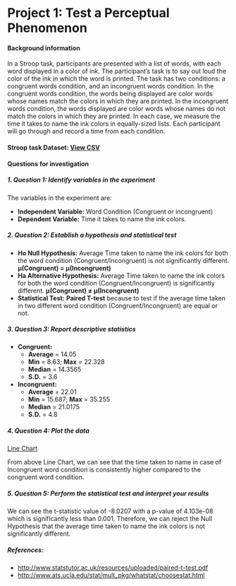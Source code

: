 # Project 1: Test a Perceptual Phenomenon
#### Background information

In a Stroop task, participants are presented with a list of words, with each word displayed in a color of ink. The participant’s task is to say out loud the color of the ink in which the word is printed. The task has two conditions: a congruent words condition, and an incongruent words condition. In the congruent words condition, the words being displayed are color words whose names match the colors in which they are printed. In the incongruent words condition, the words displayed are color words whose names do not match the colors in which they are printed. In each case, we measure the time it takes to name the ink colors in equally-sized lists. Each participant will go through and record a time from each condition.

#### Stroop task Dataset: [View CSV](https://github.com/sohilg/Udacity_DataAnalyst_NanoDegree/blob/master/P1-Test_a_Perceptual_Phenomenon/stroopdata.csv)

#### Questions for investigation

##### 1.	Question 1: Identify variables in the experiment
The variables in the experiment are:
* **Independent Variable:** Word Condition (Congruent or incongruent)
* **Dependent Variable:** Time it takes to name the ink colors.

##### 2.	Question 2: Establish a hypothesis and statistical test
* **Ho Null Hypothesis:** Average Time taken to name the ink colors for both the word condition (Congruent/Incongruent) is not significantly different. **µ(Congruent) = µ(Incongruent)**
* **Ha Alternative Hypothesis:** Average Time taken to name the ink colors for both the word condition (Congruent/Incongruent) is significantly different. **µ(Congruent) ≠ µ(Incongruent)**
* **Statistical Test:**  **Paired T-test** because to test if the average time taken in two different word condition (Congruent/Incongruent) are equal or not.

##### 3.	Question 3: Report descriptive statistics
* **Congruent:** 
  * **Average** = 14.05
  * **Min** = 8.63; **Max** = 22.328 
  * **Median** = 14.3565 
  * **S.D.** = 3.6
* **Incongruent:**
  * **Average** = 22.01 
  * **Min** = 15.687; **Max** = 35.255 
  * **Median** = 21.0175 
  * **S.D.** = 4.8

##### 4.	Question 4: Plot the data 
[Line Chart](https://cloud.githubusercontent.com/assets/13821059/10432998/6b1fcdf8-70d4-11e5-8a29-1667928fe293.png)
<p>From above Line Chart, we can see that the time taken to name in case of Incongruent word condition is consistently higher compared to the congruent word condition.</p>

##### 5.	Question 5: Perform the statistical test and interpret your results 
We can see the t-statistic value of -8.0207 with a p-value of 4.103e-08 which is significantly less than 0.001.
Therefore, we can reject the Null Hypothesis that the average time taken to name the ink colors is not significantly different.


##### References:
 *	http://www.statstutor.ac.uk/resources/uploaded/paired-t-test.pdf
 * http://www.ats.ucla.edu/stat/mult_pkg/whatstat/choosestat.html
